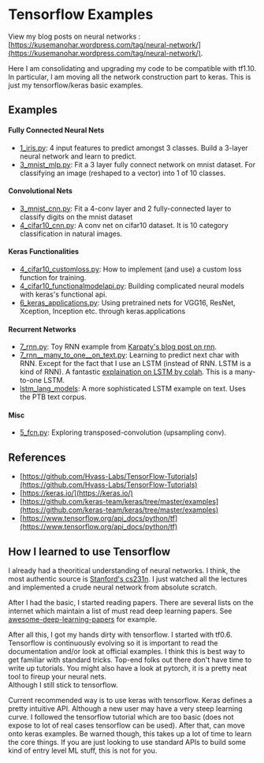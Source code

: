 # Tensorflow Examples

View my blog posts on neural networks : [https://kusemanohar.wordpress.com/tag/neural-network/](https://kusemanohar.wordpress.com/tag/neural-network/).

Here I am consolidating and upgrading my code to be compatible with tf1.10. In particular, I
am moving all the network construction part to keras. This is just my
tensorflow/keras basic examples.

## Examples

#### Fully Connected Neural Nets
- [1_iris.py](1_iris.py): 4 input features to predict amongst 3 classes. Build a 3-layer neural network and learn to predict.
- [3_mnist_mlp.py](3_mnist_mlp.py): Fit a 3 layer fully connect network on mnist dataset. For classifying an image (reshaped to a vector) into 1 of 10 classes.

#### Convolutional Nets
- [3_mnist_cnn.py](3_mnist_cnn.py): Fit a 4-conv layer and 2 fully-connected layer to classify digits on the mnist dataset
- [4_cifar10_cnn.py](4_cifar10_cnn.py): A conv net on cifar10 dataset. It is 10 category classification in natural images.

#### Keras Functionalities
- [4_cifar10_customloss.py](4_cifar10_customloss.py): How to implement (and use) a custom loss function for training.
- [4_cifar10_functionalmodelapi.py](4_cifar10_functionalmodelapi.py): Building complicated neural models with keras's functional api.
- [6_keras_applications.py](6_keras_applications.py): Using pretrained nets for VGG16, ResNet, Xception, Inception etc. through keras.applications

#### Recurrent Networks
- [7_rnn.py](7_rnn.py): Toy RNN example from [Karpaty's blog post on rnn](http://karpathy.github.io/2015/05/21/rnn-effectiveness/).
- [7_rnn__many_to_one__on_text.py](7_rnn__many_to_one__on_text.py): Learning to predict next char with RNN.
Except for the fact that I use
an LSTM (instead of RNN. LSTM is a kind of RNN). A fantastic [explaination on LSTM by colah](http://colah.github.io/posts/2015-08-Understanding-LSTMs/). This is a many-to-one LSTM.
- [lstm_lang_models](lstm_lang_models): A more sophisticated LSTM example on text. Uses the PTB text corpus.

#### Misc
- [5_fcn.py](5_fcn.py): Exploring transposed-convolution (upsampling conv).

## References
- [https://github.com/Hvass-Labs/TensorFlow-Tutorials](https://github.com/Hvass-Labs/TensorFlow-Tutorials)
- [https://keras.io/](https://keras.io/)
- [https://github.com/keras-team/keras/tree/master/examples](https://github.com/keras-team/keras/tree/master/examples)
- [https://www.tensorflow.org/api_docs/python/tf](https://www.tensorflow.org/api_docs/python/tf)

## How I learned to use Tensorflow
I already had a theoritical understanding of neural networks. I think, the most authentic source is
[Stanford's cs231n](http://cs231n.stanford.edu/). I just watched all the lectures and implemented
a crude neural network from absolute scratch.

After I had the basic, I started reading papers. There are several lists on the internet
which maintain a list of must read deep learning papers. See [awesome-deep-learning-papers](https://github.com/terryum/awesome-deep-learning-papers) for example.

After all this, I got my hands dirty with tensorflow. I started with tf0.6. Tensorflow is continuously
evolving so it is important to read the documentation and/or look at official examples. I think this is best
way to get familiar with standard tricks. Top-end folks out there don't have time to write up
tutorials. You might also have a look at pytorch, it is a pretty neat tool to fireup your neural nets.  
Although I still stick to tensorflow.

Current recommended way is to use keras with tensorflow. Keras defines a pretty intuitive API.
Although a new user may have a very steep learning curve. I followed the tensorflow tutorial which
are too basic (does not expose to lot of real cases tensorflow can be used). After that, can
move onto keras examples. Be warned though, this takes up a lot of time to learn the core things.
If you are just looking to use standard APIs to build some kind of entry level ML stuff, this is not
for you.
